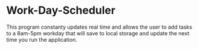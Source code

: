 # Work-Day-Scheduler
This program constanty updates real time and allows the user to add tasks to a 8am-5pm workday that will save to local storage and update the next time you
run the application.

